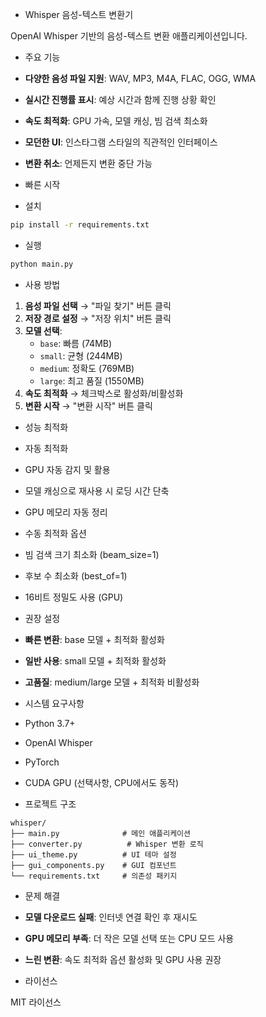 - Whisper 음성-텍스트 변환기

OpenAI Whisper 기반의 음성-텍스트 변환 애플리케이션입니다.

- 주요 기능

- **다양한 음성 파일 지원**: WAV, MP3, M4A, FLAC, OGG, WMA
- **실시간 진행률 표시**: 예상 시간과 함께 진행 상황 확인
- **속도 최적화**: GPU 가속, 모델 캐싱, 빔 검색 최소화
- **모던한 UI**: 인스타그램 스타일의 직관적인 인터페이스
- **변환 취소**: 언제든지 변환 중단 가능

- 빠른 시작

- 설치

```bash
pip install -r requirements.txt
```

- 실행

```bash
python main.py
```

- 사용 방법

1. **음성 파일 선택** → "파일 찾기" 버튼 클릭
2. **저장 경로 설정** → "저장 위치" 버튼 클릭
3. **모델 선택**:
   - `base`: 빠름 (74MB)
   - `small`: 균형 (244MB)
   - `medium`: 정확도 (769MB)
   - `large`: 최고 품질 (1550MB)
4. **속도 최적화** → 체크박스로 활성화/비활성화
5. **변환 시작** → "변환 시작" 버튼 클릭

- 성능 최적화

- 자동 최적화

- GPU 자동 감지 및 활용
- 모델 캐싱으로 재사용 시 로딩 시간 단축
- GPU 메모리 자동 정리

- 수동 최적화 옵션

- 빔 검색 크기 최소화 (beam_size=1)
- 후보 수 최소화 (best_of=1)
- 16비트 정밀도 사용 (GPU)

- 권장 설정

- **빠른 변환**: base 모델 + 최적화 활성화
- **일반 사용**: small 모델 + 최적화 활성화
- **고품질**: medium/large 모델 + 최적화 비활성화

- 시스템 요구사항

- Python 3.7+
- OpenAI Whisper
- PyTorch
- CUDA GPU (선택사항, CPU에서도 동작)

- 프로젝트 구조

```
whisper/
├── main.py              # 메인 애플리케이션
├── converter.py          # Whisper 변환 로직
├── ui_theme.py          # UI 테마 설정
├── gui_components.py    # GUI 컴포넌트
└── requirements.txt     # 의존성 패키지
```

- 문제 해결

- **모델 다운로드 실패**: 인터넷 연결 확인 후 재시도
- **GPU 메모리 부족**: 더 작은 모델 선택 또는 CPU 모드 사용
- **느린 변환**: 속도 최적화 옵션 활성화 및 GPU 사용 권장

- 라이선스

MIT 라이선스
